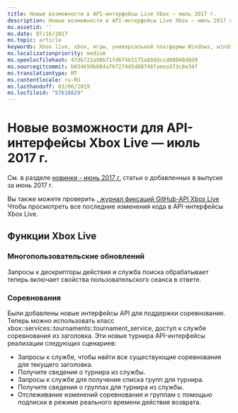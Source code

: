 ```yaml
---
title: Новые возможности в API-интерфейсы Live Xbox — июль 2017 г.
description: Новые возможности в API-интерфейсы Live Xbox — июль 2017 г.
ms.assetid: ''
ms.date: 07/16/2017
ms.topic: article
keywords: Xbox live, xbox, игры, универсальной платформы Windows, windows 10 для настольных ПК, xbox, один, новые возможности, июль 2017 г.
ms.localizationpriority: medium
ms.openlocfilehash: 47db721a98b71fd6f4b5175a88ddccd00048d8d9
ms.sourcegitcommit: b034650b684a767274d5d88746faeea373c8e34f
ms.translationtype: MT
ms.contentlocale: ru-RU
ms.lasthandoff: 03/06/2019
ms.locfileid: "57618829"
---
```

# <a name="whats-new-for-the-xbox-live-apis---july-2017"></a>Новые возможности для API-интерфейсы Xbox Live — июль 2017 г.

См. в разделе [новинки - июнь 2017 г.](1706-whats-new.md) статьи о добавленных в выпуске за июнь 2017 г.

Вы также можете проверить [. журнал фиксаций GitHub-API Xbox Live](https://github.com/Microsoft/xbox-live-api/commits/master) Чтобы просмотреть все последние изменения кода в API-интерфейсы Xbox Live.

## <a name="xbox-live-features"></a>Функции Xbox Live

### <a name="multiplayer-updates"></a>Многопользовательские обновлений

Запросы к дескрипторы действия и служба поиска обрабатывает теперь включает свойства пользовательского сеанса в ответе.

### <a name="tournaments"></a>Соревнования

Были добавлены новые интерфейсы API для поддержки соревнования. Теперь можно использовать класс xbox::services::tournaments::tournament_service, доступ к службе соревнования из заголовка.
Эти новые турнира API-интерфейсы реализации следующих сценариев:
* Запросы к службе, чтобы найти все существующие соревнования для текущего заголовка.
* Получите сведения о турнира из службы.
* Запросы к службе для получения списка групп для турнира.
* Получите сведения о группах для турнира из службы.
* Отслеживание изменений соревнования и группам с помощью подписки в режиме реального времени действия возврата.
